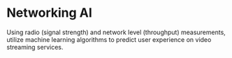 # Networking AI

Using radio (signal strength) and network level (throughput) measurements, utilize machine learning algorithms to predict
user experience on video streaming services.
